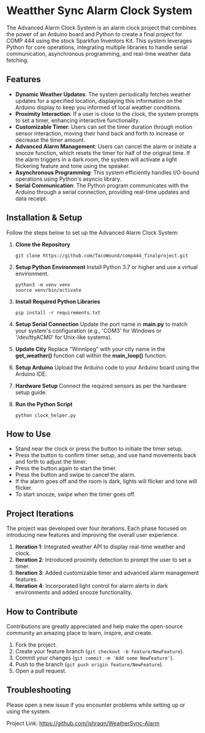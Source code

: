 # Weatther Sync Alarm Clock System

The Advanced Alarm Clock System is an alarm clock project that combines the power of an Arduino board and Python to create a final project for COMP 444 using the stock Sparkfun Inventors Kit. This system leverages Python for core operations, integrating multiple libraries to handle serial communication, asynchronous programming, and real-time weather data fetching.

## Features

- **Dynamic Weather Updates**: The system periodically fetches weather updates for a specified location, displaying this information on the Arduino display to keep you informed of local weather conditions.
- **Proximity Interaction**: If a user is close to the clock, the system prompts to set a timer, enhancing interactive functionality.
- **Customizable Timer**: Users can set the timer duration through motion sensor interaction, moving their hand back and forth to increase or decrease the timer amount.
- **Advanced Alarm Management**: Users can cancel the alarm or initiate a snooze function, which resets the timer for half of the original time. If the alarm triggers in a dark room, the system will activate a light flickering feature and tone using the speaker.
- **Asynchronous Programming**: This system efficiently handles I/O-bound operations using Python's asyncio library.
- **Serial Communication**: The Python program communicates with the Arduino through a serial connection, providing real-time updates and data receipt.

## Installation & Setup

Follow the steps below to set up the Advanced Alarm Clock System:

1. **Clone the Repository**

   ```
   git clone https://github.com/TacoWound/comp444_finalproject.git
   ```

2. **Setup Python Environment**
   Install Python 3.7 or higher and use a virtual environment.

   ```
   python3 -m venv venv
   source venv/bin/activate
   ```

3. **Install Required Python Libraries**

   ```
   pip install -r requirements.txt
   ```

4. **Setup Serial Connection**
   Update the port name in **main.py** to match your system's configuration (e.g., 'COM3' for Windows or '/dev/ttyACM0' for Unix-like systems).
5. **Update City**
   Replace "Winnipeg" with your city name in the **get_weather()** function call within the **main_loop()** function.
6. **Setup Arduino**
   Upload the Arduino code to your Arduino board using the Arduino IDE.
7. **Hardware Setup**
   Connect the required sensors as per the hardware setup guide.
8. **Run the Python Script**

   ```
   python clock_helper.py
   ```

## How to Use

- Stand near the clock or press the button to initiate the timer setup.
- Press the button to confirm timer setup, and use hand movements back and forth to adjust the timer.
- Press the button again to start the timer.
- Press the button and swipe to cancel the alarm.
- If the alarm goes off and the room is dark, lights will flicker and tone will flicker.
- To start snooze, swipe when the timer goes off.

## Project Iterations

The project was developed over four iterations. Each phase focused on introducing new features and improving the overall user experience.

1. **Iteration 1**: Integrated weather API to display real-time weather and clock.
2. **Iteration 2**: Introduced proximity detection to prompt the user to set a timer.
3. **Iteration 3**: Added customizable timer and advanced alarm management features.
4. **Iteration 4**: Incorporated light control for alarm alerts in dark environments and added snooze functionality.

## How to Contribute

Contributions are greatly appreciated and help make the open-source community an amazing place to learn, inspire, and create.

1. Fork the project.
2. Create your feature branch (`git checkout -b feature/NewFeature`).
3. Commit your changes (`git commit -m 'Add some NewFeature'`).
4. Push to the branch (`git push origin feature/NewFeature`).
5. Open a pull request.

## Troubleshooting

Please open a new issue if you encounter problems while setting up or using the system.


Project Link: <https://github.com/ishraqn/WeatherSync-Alarm>
